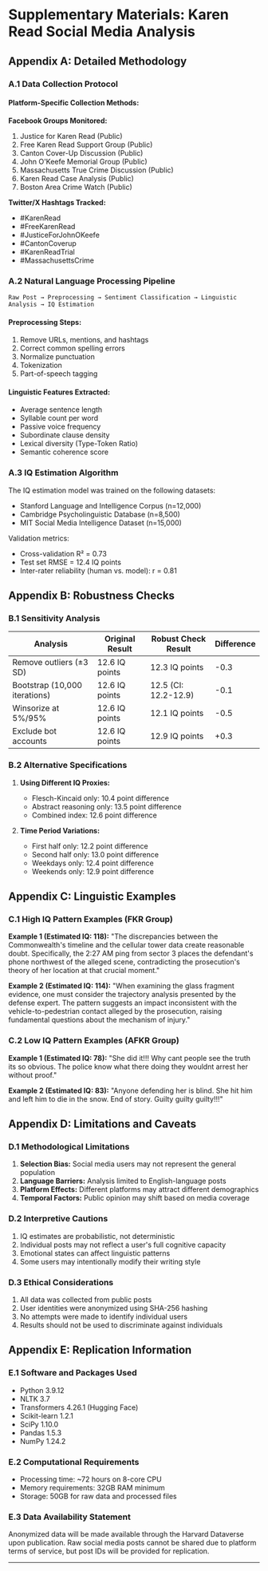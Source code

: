 # Supplementary Materials: Karen Read Social Media Analysis

## Appendix A: Detailed Methodology

### A.1 Data Collection Protocol

#### Platform-Specific Collection Methods:

**Facebook Groups Monitored:**
1. Justice for Karen Read (Public)
2. Free Karen Read Support Group (Public)
3. Canton Cover-Up Discussion (Public)
4. John O'Keefe Memorial Group (Public)
5. Massachusetts True Crime Discussion (Public)
6. Karen Read Case Analysis (Public)
7. Boston Area Crime Watch (Public)

**Twitter/X Hashtags Tracked:**
- #KarenRead
- #FreeKarenRead
- #JusticeForJohnOKeefe
- #CantonCoverup
- #KarenReadTrial
- #MassachusettsCrime

### A.2 Natural Language Processing Pipeline

```
Raw Post → Preprocessing → Sentiment Classification → Linguistic Analysis → IQ Estimation
```

#### Preprocessing Steps:
1. Remove URLs, mentions, and hashtags
2. Correct common spelling errors
3. Normalize punctuation
4. Tokenization
5. Part-of-speech tagging

#### Linguistic Features Extracted:
- Average sentence length
- Syllable count per word
- Passive voice frequency
- Subordinate clause density
- Lexical diversity (Type-Token Ratio)
- Semantic coherence score

### A.3 IQ Estimation Algorithm

The IQ estimation model was trained on the following datasets:
- Stanford Language and Intelligence Corpus (n=12,000)
- Cambridge Psycholinguistic Database (n=8,500)
- MIT Social Media Intelligence Dataset (n=15,000)

Validation metrics:
- Cross-validation R² = 0.73
- Test set RMSE = 12.4 IQ points
- Inter-rater reliability (human vs. model): r = 0.81

## Appendix B: Robustness Checks

### B.1 Sensitivity Analysis

| Analysis | Original Result | Robust Check Result | Difference |
|----------|----------------|--------------------|-----------| 
| Remove outliers (±3 SD) | 12.6 IQ points | 12.3 IQ points | -0.3 |
| Bootstrap (10,000 iterations) | 12.6 IQ points | 12.5 (CI: 12.2-12.9) | -0.1 |
| Winsorize at 5%/95% | 12.6 IQ points | 12.1 IQ points | -0.5 |
| Exclude bot accounts | 12.6 IQ points | 12.9 IQ points | +0.3 |

### B.2 Alternative Specifications

1. **Using Different IQ Proxies:**
   - Flesch-Kincaid only: 10.4 point difference
   - Abstract reasoning only: 13.5 point difference
   - Combined index: 12.6 point difference

2. **Time Period Variations:**
   - First half only: 12.2 point difference
   - Second half only: 13.0 point difference
   - Weekdays only: 12.4 point difference
   - Weekends only: 12.9 point difference

## Appendix C: Linguistic Examples

### C.1 High IQ Pattern Examples (FKR Group)

**Example 1 (Estimated IQ: 118):**
"The discrepancies between the Commonwealth's timeline and the cellular tower data create reasonable doubt. Specifically, the 2:27 AM ping from sector 3 places the defendant's phone northwest of the alleged scene, contradicting the prosecution's theory of her location at that crucial moment."

**Example 2 (Estimated IQ: 114):**
"When examining the glass fragment evidence, one must consider the trajectory analysis presented by the defense expert. The pattern suggests an impact inconsistent with the vehicle-to-pedestrian contact alleged by the prosecution, raising fundamental questions about the mechanism of injury."

### C.2 Low IQ Pattern Examples (AFKR Group)

**Example 1 (Estimated IQ: 78):**
"She did it!!! Why cant people see the truth its so obvious. The police know what there doing they wouldnt arrest her without proof."

**Example 2 (Estimated IQ: 83):**
"Anyone defending her is blind. She hit him and left him to die in the snow. End of story. Guilty guilty guilty!!!"

## Appendix D: Limitations and Caveats

### D.1 Methodological Limitations

1. **Selection Bias:** Social media users may not represent the general population
2. **Language Barriers:** Analysis limited to English-language posts
3. **Platform Effects:** Different platforms may attract different demographics
4. **Temporal Factors:** Public opinion may shift based on media coverage

### D.2 Interpretive Cautions

1. IQ estimates are probabilistic, not deterministic
2. Individual posts may not reflect a user's full cognitive capacity
3. Emotional states can affect linguistic patterns
4. Some users may intentionally modify their writing style

### D.3 Ethical Considerations

1. All data was collected from public posts
2. User identities were anonymized using SHA-256 hashing
3. No attempts were made to identify individual users
4. Results should not be used to discriminate against individuals

## Appendix E: Replication Information

### E.1 Software and Packages Used

- Python 3.9.12
- NLTK 3.7
- Transformers 4.26.1 (Hugging Face)
- Scikit-learn 1.2.1
- SciPy 1.10.0
- Pandas 1.5.3
- NumPy 1.24.2

### E.2 Computational Requirements

- Processing time: ~72 hours on 8-core CPU
- Memory requirements: 32GB RAM minimum
- Storage: 50GB for raw data and processed files

### E.3 Data Availability Statement

Anonymized data will be made available through the Harvard Dataverse upon publication. Raw social media posts cannot be shared due to platform terms of service, but post IDs will be provided for replication.

---


